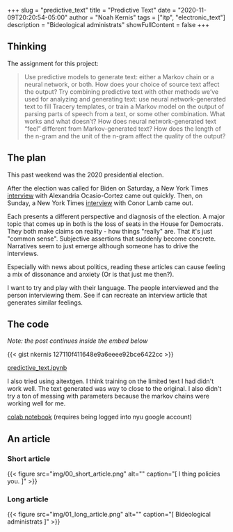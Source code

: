 +++
slug = "predictive_text"
title = "Predictive Text"
date = "2020-11-09T20:20:54-05:00"
author = "Noah Kernis"
tags = ["itp",  "electronic_text"]
description = "Bideological administrats"
showFullContent = false
+++

## Thinking

The assignment for this project:

> Use predictive models to generate text: either a Markov chain or a neural network, or both. How does your choice of source text affect the output? Try combining predictive text with other methods we’ve used for analyzing and generating text: use neural network-generated text to fill Tracery templates, or train a Markov model on the output of parsing parts of speech from a text, or some other combination. What works and what doesn’t? How does neural network-generated text “feel” different from Markov-generated text? How does the length of the n-gram and the unit of the n-gram affect the quality of the output?

## The plan

This past weekend was the 2020 presidential election. 

After the election was called for Biden on Saturday, a New York Times [interview](https://www.nytimes.com/2020/11/07/us/politics/aoc-biden-progressives.html) with Alexandria Ocasio-Cortez came out quickly. Then, on Sunday, a New York Times [interview](https://www.nytimes.com/2020/11/08/us/politics/conor-lamb-democrats-biden.html) with Conor Lamb came out.

Each presents a different perspective and diagnosis of the election. A major topic that comes up in both is the loss of seats in the House for Democrats. They both make claims on reality - how things "really" are. That it's just "common sense". Subjective assertions that suddenly become concrete. Narratives seem to just emerge although someone has to drive the interviews.

Especially with news about politics, reading these articles can cause feeling a mix of dissonance and anxiety (Or is that just me then?).

I want to try and play with their language. The people interviewed and the person interviewing them. See if can recreate an interview article that generates similar feelings. 

## The code

*Note: the post continues inside the embed below*

{{< gist nkernis 127110f411648e9a6eeee92bce6422cc >}}

[predictive_text.ipynb](https://gist.github.com/nkernis/127110f411648e9a6eeee92bce6422cc)

I also tried using aitextgen. I think training on the limited text I had didn't work well. The text generated was way to close to the original. I also didn't try a ton of messing with parameters because the markov chains were working well for me.

[colab notebook](https://colab.research.google.com/drive/1rZFSYyScnAV1YUcthM47F046IbUxkxoc?usp=sharing) (requires being logged into nyu google account)

## An article

### Short article

{{< figure src="img/00_short_article.png" alt="" caption="[ I thing policies you. ]" >}}

### Long article

{{< figure src="img/01_long_article.png" alt="" caption="[ Bideological administrats ]" >}}

